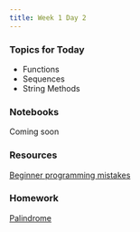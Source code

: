 ```yaml
---
title: Week 1 Day 2
---
```


### Topics for Today
* Functions
* Sequences
* String Methods

### Notebooks
Coming soon

### Resources
[Beginner programming mistakes](http://www.cprogramming.com/beginner_programming_mistakes.html)

### Homework
[Palindrome](https://github.com/tiy-lv-python-2015-06/palindrome)
